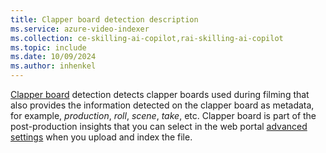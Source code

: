 ```yaml
---
title: Clapper board detection description
ms.service: azure-video-indexer
ms.collection: ce-skilling-ai-copilot,rai-skilling-ai-copilot
ms.topic: include
ms.date: 10/09/2024
ms.author: inhenkel
---
```


[Clapper board](https://en.wikipedia.org/wiki/Clapperboard) detection detects clapper boards used during filming that also provides the information detected on the clapper board as metadata, for example, *production*, *roll*, *scene*, *take*, etc. Clapper board is part of the post-production insights that you can select in the web portal [advanced settings](../indexing-configuration-guide.md?#advanced-settings) when you upload and index the file.
